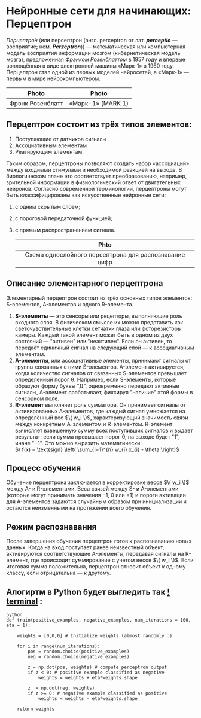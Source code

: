 # Нейронные сети для начинающих: Перцептрон

_Перцептро́н_ (или персептрон (англ. perceptron от лат. ***perceptio*** — восприятие; нем. ***Perzeptron***)) — математическая или компьютерная модель восприятия информации мозгом (кибернетическая модель мозга), предложенная _Фрэнком Розенблаттом_ в 1957 году и впервые воплощённая в виде электронной машины «Марк-1» в 1960 году. Перцептрон стал одной из первых моделей нейросетей, а «Марк-1» — первым в мире нейрокомпьютером.

| Photo |Photo|
| :---: | :---:|
|Фрэнк Розенблатт|«Марк-1» (MARK 1) |

## Перцептрон состоит из трёх типов элементов:
1. Поступающие от датчиков сигналы
2. Ассоциативным элементам
3. Реагирующим элементам.

 Таким образом, перцептроны позволяют создать набор «ассоциаций» между входными стимулами и необходимой реакцией на выходе. В биологическом плане это соответствует преобразованию, например, зрительной информации в физиологический ответ от двигательных нейронов. Согласно современной терминологии, перцептроны могут быть классифицированы как искусственные нейронные сети:
 1. с одним скрытым слоем;
 2. с пороговой передаточной функцией;
 3. с прямым распространением сигнала.


    |Phto|
    |:---:|
    | Схема однослойного персептрона для распознавание цифр|

## Описание элементарного перцептрона
Элементарный перцептрон состоит из трёх основных типов элементов: S-элементов, A-элементов и одного R-элемента.
1. **S-элементы** — это сенсоры или рецепторы, выполняющие роль входного слоя. В физическом смысле их можно представить как светочувствительные клетки сетчатки глаза или фоторезисторы камеры. Каждый такой элемент может быть в одном из двух состояний — "активен" или "неактивен". Если он активен, то передаёт единичный сигнал на следующий слой — к ассоциативным элементам.
2. **A-элементы**, или ассоциативные элементы, принимают сигналы от группы связанных с ними S-элементов. A-элемент активируется, когда количество сигналов от связанных S-элементов превышает определённый порог θ. Например, если S-элементы, которые образуют форму буквы "Д", одновременно передают активные сигналы, A-элемент срабатывает, фиксируя "наличие" этой формы в сенсорном поле.
3. **R-элемент** выполняет роль сумматора. Он принимает сигналы от активированных A-элементов, где каждый сигнал умножается на определённый вес $\( w_i \)$, характеризующий значимость связи между конкретным A-элементом и R-элементом. R-элемент вычисляет взвешенную сумму всех поступивших сигналов и выдает результат: если сумма превышает порог 0, на выходе будет "1", иначе "−1". Это можно выразить математически: <br/>
    $\ f(x) = \text{sign} \left( \sum_{i=1}^{n} w_{i} x_{i} - \theta \right)\$

## Процесс обучения

Обучение перцептрона заключается в корректировке весов $\( w_i \)$ между A- и R-элементами. Веса связей между S- и A-элементами (которые могут принимать значения −1, 0 или +1) и пороги активации для A-элементов задаются случайным образом при инициализации и остаются неизменными на протяжении всего обучения.

## Режим распознавания
После завершения обучения перцептрон готов к распознаванию новых данных. Когда на вход поступает ранее неизвестный объект, активируются соответствующие A-элементы, передавая сигналы на R-элемент, где происходит суммирование с учетом весов $\( w_i \)$. Если итоговая сумма положительна, перцептрон относит объект к одному классу, если отрицательна — к другому.  

## Алогиртм в Python будет выгледить так  [! terminal]() :
```
python
def train(positive_examples, negative_examples, num_iterations = 100, eta = 1):

    weights = [0,0,0] # Initialize weights (almost randomly :)
        
    for i in range(num_iterations):
        pos = random.choice(positive_examples)
        neg = random.choice(negative_examples)

        z = np.dot(pos, weights) # compute perceptron output
        if z < 0: # positive example classified as negative
            weights = weights + eta*weights.shape

        z  = np.dot(neg, weights)
        if z >= 0: # negative example classified as positive
            weights = weights - eta*weights.shape

    return weights
```
